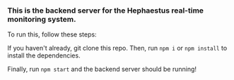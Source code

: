 ### This is the backend server for the Hephaestus real-time monitoring system.
To run this, follow these steps:

If you haven't already, git clone this repo. Then, run ```npm i``` or ```npm install``` to install the dependencies.

Finally, run ```npm start``` and the backend server should be running!
